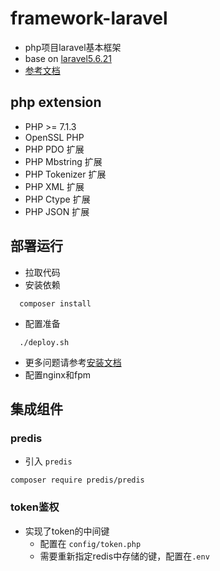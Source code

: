 # framework-laravel
- php项目laravel基本框架
- base on [laravel5.6.21](https://github.com/laravel/laravel/tree/v5.6.21)
- [参考文档](https://laravel-china.org/docs/laravel/5.6)

## php extension
- PHP >= 7.1.3
- OpenSSL PHP
- PHP PDO 扩展
- PHP Mbstring 扩展
- PHP Tokenizer 扩展
- PHP XML 扩展
- PHP Ctype 扩展
- PHP JSON 扩展

## 部署运行
- 拉取代码
- 安装依赖
```shell
  composer install
```
- 配置准备
```shell
  ./deploy.sh
```

  - 更多问题请参考[安装文档](https://laravel-china.org/docs/laravel/5.6/installation/1352)
- 配置nginx和fpm

## 集成组件
### predis
- 引入 `predis`
```shell
composer require predis/predis
```

### token鉴权
- 实现了token的中间键
  - 配置在 `config/token.php`
  - 需要重新指定redis中存储的键，配置在`.env`
